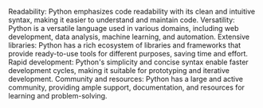 Readability: Python emphasizes code readability with its clean and intuitive syntax, making it easier to understand and maintain code.
Versatility: Python is a versatile language used in various domains, including web development, data analysis, machine learning, and automation.
Extensive libraries: Python has a rich ecosystem of libraries and frameworks that provide ready-to-use tools for different purposes, saving time and effort.
Rapid development: Python's simplicity and concise syntax enable faster development cycles, making it suitable for prototyping and iterative development.
Community and resources: Python has a large and active community, providing ample support, documentation, and resources for learning and problem-solving.
